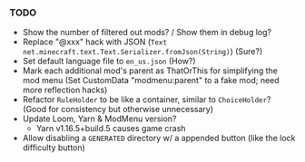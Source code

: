 ### TODO

- Show the number of filtered out mods? / Show them in debug log?
- Replace "@xxx" hack with JSON (`Text net.minecraft.text.Text.Serializer.fromJson(String)`) (Sure?)
- Set default language file to `en_us.json` (How?)
- Mark each additional mod's parent as ThatOrThis for simplifying the mod menu (Set CustomData "modmenu:parent" to a fake mod; need more reflection hacks)
- Refactor `RuleHolder` to be like a container, similar to `ChoiceHolder`? (Good for consistency but otherwise unnecessary)
- Update Loom, Yarn & ModMenu version?
    - Yarn v1.16.5+build.5 causes game crash
- Allow disabling a `GENERATED` directory w/ a appended button (like the lock difficulty button)

[modmenu_parent]: https://github.com/TerraformersMC/ModMenu/wiki/API#parents
[modmenu_read_routine]: https://github.com/TerraformersMC/ModMenu/blob/v1.16.8/src/main/java/com/terraformersmc/modmenu/util/mod/fabric/FabricMod.java#L45-L85

